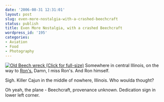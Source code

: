 ```yaml
---
date: '2006-08-31 12:31:01'
layout: post
slug: even-more-nostalgia-with-a-crashed-beechcraft
status: publish
title: Even More Nostalgia, with a crashed Beechcraft
wordpress_id: '195'
categories:
- Aviation
- Food
- Photography
---
```



[
![Old Beech wreck](http://www.phfactor.net/wp-pics/beechcraft.jpg) ](http://www.phfactor.net/wp-pics/beechcraft-full.jpg)[(Click for full-size)](http://www.phfactor.net/wp-pics/beechcraft-full.jpg)
Somewhere in central Illinois, on the way to [Ron's.](http://www.ronscajunconnection.com/) Damn, I miss Ron's. And Ron himself.

Sigh. Killer Cajun in the middle of nowhere, Illinois. Who woulda thought?

Oh yeah, the plane - Beechcraft, provenance unknown. Dedication sign in lower left corner.
